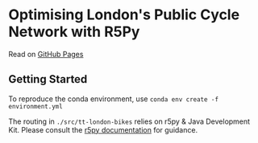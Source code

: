 # Optimising London's Public Cycle Network with R5Py

Read on [GitHub Pages](https://r5py.readthedocs.io/en/stable/user-guide/installation/installation.html#java-development-kit)

## Getting Started

To reproduce the conda environment, use `conda env create -f environment.yml`

The routing in `./src/tt-london-bikes` relies on r5py & Java Development Kit.
Please consult the [r5py documentation](https://r5py.readthedocs.io/en/stable/user-guide/installation/installation.html#java-development-kit) for guidance.
